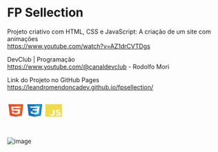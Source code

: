 # FP Sellection
Projeto criativo com HTML, CSS e JavaScript: A criação de um site com animações </br>
https://www.youtube.com/watch?v=AZ1drCVTDgs 


DevClub | Programação</br>
https://www.youtube.com/@canaldevclub -  Rodolfo Mori

Link do Projeto no GitHub Pages</br>
https://leandromendoncadev.github.io/fpsellection/


<div style="display: inline_block"><br>
  <img align="center" alt="HTML" height="30" width="40" src="https://raw.githubusercontent.com/devicons/devicon/master/icons/html5/html5-original.svg">
  <img align="center" alt="CSS" height="30" width="40" src="https://raw.githubusercontent.com/devicons/devicon/master/icons/css3/css3-original.svg">
  <img align="center" alt="Js" height="30" width="40" src="https://raw.githubusercontent.com/devicons/devicon/master/icons/javascript/javascript-plain.svg">
</div>


</br></br>
![image](https://github.com/user-attachments/assets/947d757d-403d-4eb2-bb62-2feca61856af)
